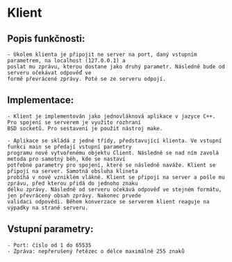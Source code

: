 # Klient

## Popis funkčnosti:

    - Úkolem klienta je připojit ne server na port, daný vstupním parametrem, na localhost (127.0.0.1) a 
    poslat mu zprávu, kterou dostane jako druhý parametr. Následně bude od serveru očekávat odpověď ve 
    formě převrácené zprávy. Poté se ze serveru odpojí.

## Implementace:
    
    - Klient je implementován jako jednovláknová aplikace v jazyce C++. Pro spojení se serverem je využito rozhraní 
    BSD socketů. Pro sestavení je použit nástroj make.

    - Aplikace se skládá z jedné třídy, představující klienta. Ve vstupní funkci main se předají vstupní parametry 
    programu nově vytvořenému objektu Client. Následně se nad ním zavolá metoda pro samotný běh, kde se nastaví 
    potřebné parametry pro spojení, které se následně naváže. Klient se připojí na server. Samotná obsluha klineta 
    probíhá v nově vzniklém vlákně. Klient se připojí na server a pošle mu zprávu, před kterou přidá do jednoho znaku 
    délku zprávy. Následně od serveru očekává odpověď ve stejném formátu, jen převrácený obsah zprávy. Nakonec prvede 
    validaci odpovědi. Během konverzace se serverem klient reaguje na výpadky na straně serveru.

## Vstupní parametry:

    - Port: číslo od 1 do 65535
    - Zpráva: nepřerušený řetězec o délce maximálně 255 znaků

    